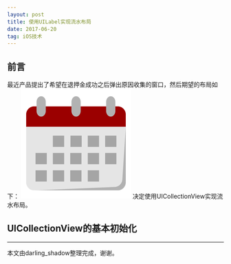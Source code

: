 ```yaml
---
layout: post
title: 使用UILabel实现流水布局
date: 2017-06-20
tag: iOS技术
---             
```


<h2>前言</h2>
最近产品提出了希望在退押金成功之后弹出原因收集的窗口，然后期望的布局如下：
<img src="./images/calendar.png">
决定使用UICollectionView实现流水布局。
       
<h2>UICollectionView的基本初始化</h2>



-------------------------------
本文由darling_shadow整理完成，谢谢。
 
 
